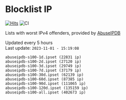 # Blocklist IP

[![Hits](https://hits.seeyoufarm.com/api/count/incr/badge.svg?url=https%3A%2F%2Fgithub.com%2Fborestad%2Fblocklist-ip%2F&count_bg=%2379C83D&title_bg=%23555555&icon=&icon_color=%23E7E7E7&title=hits&edge_flat=false)](https://hits.seeyoufarm.com)  ![CI](https://img.shields.io/github/workflow/status/borestad/blocklist-ip/CI?style=flat-square)

Lists with worst IPv4 offenders, provided by [AbuseIPDB](https://www.abuseipdb.com/)

<!-- FOOTER-PLACEHOLDER -->
Updated every 5 hours<br>
Last update: `2023-11-01 - 15:19:08`
```
abuseipdb-s100-1d.ipset (22831 ip)
abuseipdb-s100-2d.ipset (27120 ip)
abuseipdb-s100-3d.ipset (29749 ip)
abuseipdb-s100-7d.ipset (37179 ip)
abuseipdb-s100-30d.ipset (62139 ip)
abuseipdb-s100-60d.ipset (87385 ip)
abuseipdb-s100-90d.ipset (111065 ip)
abuseipdb-s100-120d.ipset (135159 ip)
abuseipdb-s100-all.ipset (402673 ip)
```
